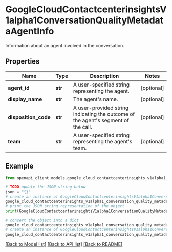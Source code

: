 # GoogleCloudContactcenterinsightsV1alpha1ConversationQualityMetadataAgentInfo

Information about an agent involved in the conversation.

## Properties

Name | Type | Description | Notes
------------ | ------------- | ------------- | -------------
**agent_id** | **str** | A user-specified string representing the agent. | [optional] 
**display_name** | **str** | The agent&#39;s name. | [optional] 
**disposition_code** | **str** | A user-provided string indicating the outcome of the agent&#39;s segment of the call. | [optional] 
**team** | **str** | A user-specified string representing the agent&#39;s team. | [optional] 

## Example

```python
from openapi_client.models.google_cloud_contactcenterinsights_v1alpha1_conversation_quality_metadata_agent_info import GoogleCloudContactcenterinsightsV1alpha1ConversationQualityMetadataAgentInfo

# TODO update the JSON string below
json = "{}"
# create an instance of GoogleCloudContactcenterinsightsV1alpha1ConversationQualityMetadataAgentInfo from a JSON string
google_cloud_contactcenterinsights_v1alpha1_conversation_quality_metadata_agent_info_instance = GoogleCloudContactcenterinsightsV1alpha1ConversationQualityMetadataAgentInfo.from_json(json)
# print the JSON string representation of the object
print(GoogleCloudContactcenterinsightsV1alpha1ConversationQualityMetadataAgentInfo.to_json())

# convert the object into a dict
google_cloud_contactcenterinsights_v1alpha1_conversation_quality_metadata_agent_info_dict = google_cloud_contactcenterinsights_v1alpha1_conversation_quality_metadata_agent_info_instance.to_dict()
# create an instance of GoogleCloudContactcenterinsightsV1alpha1ConversationQualityMetadataAgentInfo from a dict
google_cloud_contactcenterinsights_v1alpha1_conversation_quality_metadata_agent_info_from_dict = GoogleCloudContactcenterinsightsV1alpha1ConversationQualityMetadataAgentInfo.from_dict(google_cloud_contactcenterinsights_v1alpha1_conversation_quality_metadata_agent_info_dict)
```
[[Back to Model list]](../README.md#documentation-for-models) [[Back to API list]](../README.md#documentation-for-api-endpoints) [[Back to README]](../README.md)



